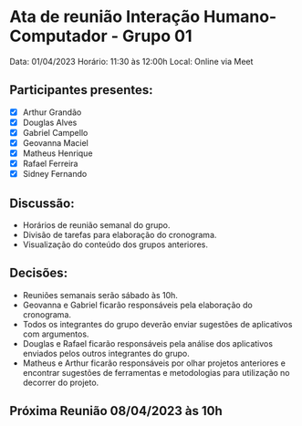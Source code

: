 # Ata de reunião Interação Humano-Computador - Grupo 01
Data: 01/04/2023
Horário: 11:30 às 12:00h
Local: Online via Meet

## Participantes presentes:
- [x] Arthur Grandão
- [x] Douglas Alves
- [x] Gabriel Campello
- [x] Geovanna Maciel
- [x] Matheus Henrique
- [x] Rafael Ferreira
- [x] Sidney Fernando

## Discussão:
* Horários de reunião semanal do grupo.
* Divisão de tarefas para elaboração do cronograma.
* Visualização do conteúdo dos grupos anteriores.

## Decisões:
* Reuniões semanais serão sábado às 10h.
* Geovanna e Gabriel ficarão responsáveis pela elaboração do cronograma.
* Todos os integrantes do grupo deverão enviar sugestões de aplicativos com argumentos.
* Douglas e Rafael ficarão responsáveis pela análise dos aplicativos enviados pelos outros integrantes do grupo.
* Matheus e Arthur ficarão responsáveis por olhar projetos anteriores e encontrar sugestões de ferramentas e metodologias para utilização no decorrer do projeto.

## Próxima Reunião 08/04/2023 às 10h

